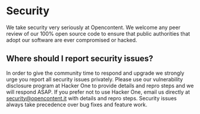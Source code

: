 # Security

We take security very seriously at Opencontent. We welcome any peer review of our 100% open source code to ensure that public authorities that adopt our software are ever compromised or hacked.

## Where should I report security issues?
In order to give the community time to respond and upgrade we strongly urge you report all security issues privately. Please use our vulnerability disclosure program at Hacker One to provide details and repro steps and we will respond ASAP. If you prefer not to use Hacker One, email us directly at security@opencontent.it with details and repro steps. Security issues always take precedence over bug fixes and feature work.

